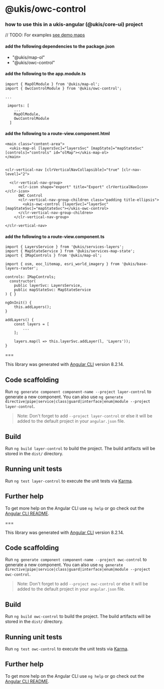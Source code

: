 # @ukis/owc-control

### how to use this in a ukis-angular (@ukis/core-ui) project

// TODO: For examples [see demo maps](../demo-maps/README.md)

#### add the following dependencies to the package.json
- "@ukis/map-ol"
- "@ukis/owc-control"

#### add the following to the app.module.ts
```
import { MapOlModule } from '@ukis/map-ol';
import { OwcControlModule } from '@ukis/owc-control';

...

 imports: [
    ...
    MapOlModule,
    OwcControlModule
  ]
```


#### add the following to a route-view.component.html
```
<main class="content-area">
  <ukis-map-ol [layersSvc]="layersSvc" [mapState]="mapStateSvc" [controls]="controls" id="olMap"></ukis-map-ol>
</main>


<clr-vertical-nav [clrVerticalNavCollapsible]="true" [clr-nav-level]="2">

  <clr-vertical-nav-group>
      <clr-icon shape="export" title="Export" clrVerticalNavIcon></clr-icon>
      OWC Control
      <clr-vertical-nav-group-children class="padding title-ellipsis">
        <ukis-owc-control [layerSvc]="layerSvc" [mapStateSvc]="mapStateSvc"></ukis-owc-control>
      </clr-vertical-nav-group-children>
    </clr-vertical-nav-group>

</clr-vertical-nav>
```

#### add the following to a route-view.component.ts
```
import { LayersService } from '@ukis/services-layers';
import { MapStateService } from '@ukis/services-map-state';
import { IMapControls } from '@ukis/map-ol';

import { osm, eoc_litemap, esri_world_imagery } from '@ukis/base-layers-raster';
```

```
controls: IMapControls;
  constructor(
    public layerSvc: LayersService,
    public mapStateSvc: MapStateService
) { }
```

```
ngOnInit() {
    this.addLayers();
}

addLayers() {
    const layers = [
        ...
    ];

    layers.map(l => this.layerSvc.addLayer(l, 'Layers'));
}
```



===

This library was generated with [Angular CLI](https://github.com/angular/angular-cli) version 8.2.14.

## Code scaffolding

Run `ng generate component component-name --project layer-control` to generate a new component. You can also use `ng generate directive|pipe|service|class|guard|interface|enum|module --project layer-control`.
> Note: Don't forget to add `--project layer-control` or else it will be added to the default project in your `angular.json` file. 

## Build

Run `ng build layer-control` to build the project. The build artifacts will be stored in the `dist/` directory.

## Running unit tests

Run `ng test layer-control` to execute the unit tests via [Karma](https://karma-runner.github.io).

## Further help

To get more help on the Angular CLI use `ng help` or go check out the [Angular CLI README](https://github.com/angular/angular-cli/blob/master/README.md).



===

This library was generated with [Angular CLI](https://github.com/angular/angular-cli) version 8.2.14.

## Code scaffolding

Run `ng generate component component-name --project owc-control` to generate a new component. You can also use `ng generate directive|pipe|service|class|guard|interface|enum|module --project owc-control`.
> Note: Don't forget to add `--project owc-control` or else it will be added to the default project in your `angular.json` file. 

## Build

Run `ng build owc-control` to build the project. The build artifacts will be stored in the `dist/` directory.

## Running unit tests

Run `ng test owc-control` to execute the unit tests via [Karma](https://karma-runner.github.io).

## Further help

To get more help on the Angular CLI use `ng help` or go check out the [Angular CLI README](https://github.com/angular/angular-cli/blob/master/README.md).
